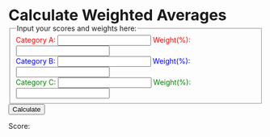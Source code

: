 <!DOCTYPE html>
<html>
<body>
<head><div style= "font-size:30px;font-weight:bold"> Calculate Weighted Averages</div></head>
<form>
 <fieldset>
  <legend>Input your scores and weights here:</legend>
  <span style="color:red">Category A:</span> <input id="a" type="text""> <span style="color:red">Weight(%):</span> <input id="aweight" type="text""><br>
  <span style="color:blue">Category B:</span> <input id="b" type="text""> <span style="color:blue">Weight(%):</span> <input id="bweight" type="text""><br>
  <span style="color:green">Category C:</span> <input id="c" type="text""> <span style="color:green">Weight(%):</span> <input id="cweight" type="text""><br>
 </fieldset>
 <button type="button" onclick="inputfunc()">Calculate</button>
 <p id="score">Score: </p>
</form>
<script type="text/javascript">
	inputfunc = function() {
    	var a = parseFloat(document.getElementById("a").value);
    	var aweight = parseFloat(document.getElementById("aweight").value);
    	var b = parseFloat(document.getElementById("b").value);
    	var bweight = parseFloat(document.getElementById("bweight").value);
    	var c = parseFloat(document.getElementById("c").value);
    	var cweight = parseFloat(document.getElementById("cweight").value);
        
        if (isNaN(a)) a = 0;
        if (isNaN(aweight)) aweight = 0;
        if (isNaN(b)) b = 0;
        if (isNaN(bweight)) bweight = 0;
        if (isNaN(c)) c = 0;
        if (isNaN(cweight)) cweight = 0;
        
        var score = a*aweight/100 + b*bweight/100 + c*cweight/100;
        
        if (aweight + bweight + cweight != 100) {
         document.getElementById("score").innerHTML = "weights don't add up to 100"
        } else {
            document.getElementById("score").innerHTML = "Score: " + score.toString();
        }
    }
</script>
</body>
</html>

